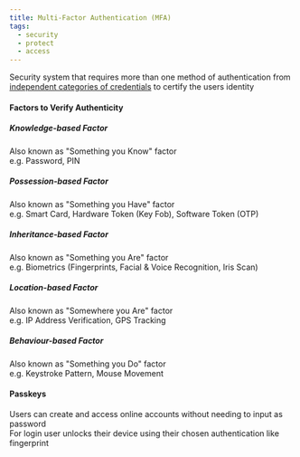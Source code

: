 ```yaml
---
title: Multi-Factor Authentication (MFA)
tags:
  - security
  - protect
  - access
---
```


Security system that requires more than one method of authentication from <u>independent categories of credentials</u> to certify the users identity

#### Factors to Verify Authenticity

##### Knowledge-based Factor
Also known as "Something you Know" factor  
e.g. Password, PIN  

##### Possession-based Factor
Also known as "Something you Have" factor  
e.g. Smart Card, Hardware Token (Key Fob), Software Token (OTP)

##### Inheritance-based Factor
Also known as "Something you Are" factor  
e.g. Biometrics (Fingerprints, Facial & Voice Recognition, Iris Scan)

##### Location-based Factor
Also known as "Somewhere you Are" factor  
e.g. IP Address Verification, GPS Tracking

##### Behaviour-based Factor
Also known as "Something you Do" factor  
e.g. Keystroke Pattern, Mouse Movement

#### Passkeys
Users can create and access online accounts without needing to input as password  
For login user unlocks their device using their chosen authentication like fingerprint 

